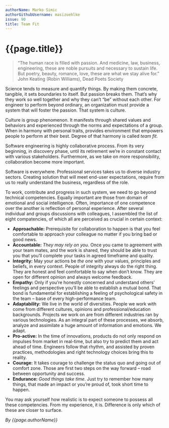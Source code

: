 ```yaml
---
authorName: Marko Simic
authorGithubUsername: masizuehlke
issue: 90
title: Team Fit
---
```

# {{page.title}}

> “The human race is filled with passion. And medicine, law, business, engineering, these are noble pursuits and necessary to sustain life. But poetry, beauty, romance, love, these are what we stay alive for.” John Keating (Robin Williams), Dead Poets Society

Science tends to measure and quantify things. By making them concrete, tangible, it sets boundaries to itself. But passion breaks them. That’s why they work so well together and why they can’t “be” without each other. For engineer to perform beyond ordinary, an organization must provide a system that will foster the passion. That system is culture.

Culture is group phenomenon. It manifests through shared values and behaviors and experienced through the norms and expectations of a group. When in harmony with personal traits, provides environment that empowers people to perform at their best. Degree of that harmony is called _team fit_.

Software engineering is highly collaborative process. From its very beginning, in discovery phase, until its retirement we’re in constant contact with various stakeholders. Furthermore, as we take on more responsibility, collaboration become more important.

Software is everywhere. Professional services takes us to diverse industry sectors. Creating solution that will meet end-user expectations, require from us to really understand the business, regardless of the role.

To work, contribute and progress in such system, we need to go beyond technical competencies. Equally important are those from domain of emotional and social intelligence. Often, importance of one competence over the another is reflection of personal experience. After several individual and groups discussions with colleagues, I assembled the list of eight compatencies, of which all are perceived as crucial in certain context:

- **Approachable:** Prerequisite for collaboration to happen is that you feel comfortable to approach your colleague no matter if you bring bad or good news. 
- **Accountable:** _They may rely on you_. Once you came to agreement with your team mates, and the work is shared, they should be able to trust you that you’ll complete your tasks in agreed timeframe and quality.
- **Integrity:** May your actions be _the one_ with your values, principles and beliefs, in every context. People of integrity always do the right thing. They are honest and feel comfortable to say when don’t know. They are open for different opinion and always welcome feedback.
- **Empathy:** Only if you’re honestly concerned and understand others’ feelings and perspective you’ll be able to establish a mutual bond. That bond is fundamental for establishing a feeling of psychological safety in the team – base of every high-performance team.
- **Adaptability:** We live in the world of diversities. People we work with come from different cultures, opinions and professional/education backgrounds. Projects we work on are from different industries ran by various technologies. As an integral part of these processes, we absorb, analyze and assimilate a huge amount of information and emotions. We adapt.
- **Pro-active:** In the time of innovations, products do not only respond on impulses from market in real-time, but also try to predict them and act ahead of time. Engineers follow that rhythm, and assisted by proven practices, methodologies and right technology choices bring this to reality.
- **Courage:** It takes courage to challenge the status quo and going out of comfort zone. Those are first two steps on the way forward – road between opportunity and success. 
- **Endurance:** _Good things take time_. Just try to remember how many things, that made an impact or you’re proud of, took short time to happen.

You may ask yourself how realistic is to expect someone to possess all these competencies.
From my experience, it is. Difference is only which of these are closer to surface.

*By {{page.authorName}}*
